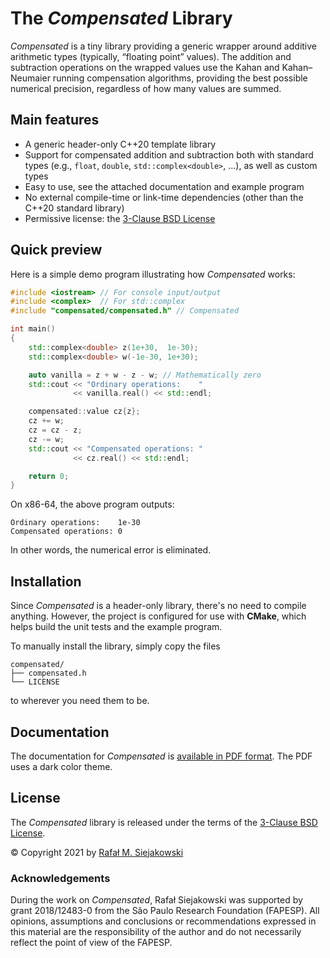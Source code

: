 # The *Compensated* Library

*Compensated* is a tiny library providing a generic wrapper around additive
arithmetic types (typically, “floating point” values). The addition and
subtraction operations on the wrapped values use the Kahan and Kahan–Neumaier
running compensation algorithms, providing the best possible numerical
precision, regardless of how many values are summed.

## Main features

*  A generic header-only C++20 template library
*  Support for compensated addition and subtraction both with standard types
   (e.g., `float`, `double`, `std::complex<double>`, …), as well as custom types
*  Easy to use, see the attached documentation and example program
*  No external compile-time or link-time dependencies (other than the C++20
   standard library)
*  Permissive license: the 
   [3-Clause BSD License](https://opensource.org/licenses/BSD-3-Clause)

## Quick preview

Here is a simple demo program illustrating how *Compensated* works:

```cpp
#include <iostream> // For console input/output
#include <complex>  // For std::complex
#include "compensated/compensated.h" // Compensated

int main()
{
    std::complex<double> z(1e+30,  1e-30);
    std::complex<double> w(-1e-30, 1e+30);

    auto vanilla = z + w - z - w; // Mathematically zero
    std::cout << "Ordinary operations:    " 
              << vanilla.real() << std::endl;

    compensated::value cz{z};
    cz += w;
    cz = cz - z;
    cz -= w;
    std::cout << "Compensated operations: " 
              << cz.real() << std::endl;

    return 0;
}
``` 

On x86-64, the above program outputs: 
```
Ordinary operations:    1e-30
Compensated operations: 0
```
In other words, the numerical error is eliminated.

## Installation

Since *Compensated* is a header-only library, there's no need to compile
anything. However, the project is configured for use with **CMake**, which helps
build the unit tests and the example program.

To manually install the library, simply copy the files
```
compensated/
├── compensated.h
└── LICENSE
```
to wherever you need them to be.

## Documentation

The documentation for *Compensated* is [available in PDF
format](/doc/Compensated.pdf). The PDF uses a dark color theme.

## License

The *Compensated* library is released under the terms of the
[3-Clause BSD License](https://opensource.org/licenses/BSD-3-Clause).

© Copyright 2021 by [Rafał M. Siejakowski](https://rs-math.net)

### Acknowledgements

During the work on *Compensated*, Rafał Siejakowski was supported by grant
2018/12483-0 from the São Paulo Research Foundation (FAPESP).  All opinions,
assumptions and conclusions or recommendations expressed in this material are
the responsibility of the author and do not necessarily reflect the point of
view of the FAPESP.


